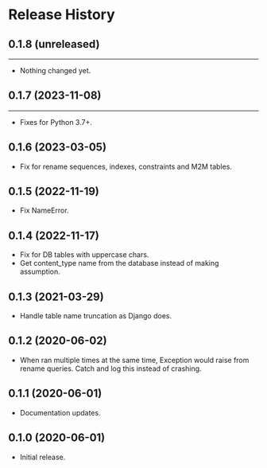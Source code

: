 Release History
===============

## 0.1.8 (unreleased)
---------------------

- Nothing changed yet.


## 0.1.7 (2023-11-08)
------------------

- Fixes for Python 3.7+.


0.1.6 (2023-03-05)
------------------

- Fix for rename sequences, indexes, constraints and M2M tables.


0.1.5 (2022-11-19)
------------------

- Fix NameError.


0.1.4 (2022-11-17)
------------------

- Fix for DB tables with uppercase chars.
- Get content_type name from the database instead of making assumption.


0.1.3 (2021-03-29)
------------------

- Handle table name truncation as Django does.


0.1.2 (2020-06-02)
------------------

- When ran multiple times at the same time, Exception would raise from rename queries. Catch and log this instead of crashing.


0.1.1 (2020-06-01)
------------------

- Documentation updates.


0.1.0 (2020-06-01)
------------------

-   Initial release.
